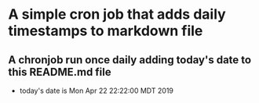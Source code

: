 A simple cron job that adds daily timestamps to markdown file
============================================================
## A chronjob run once daily adding today's date to this README.md file
* today's date is Mon Apr 22 22:22:00 MDT 2019
